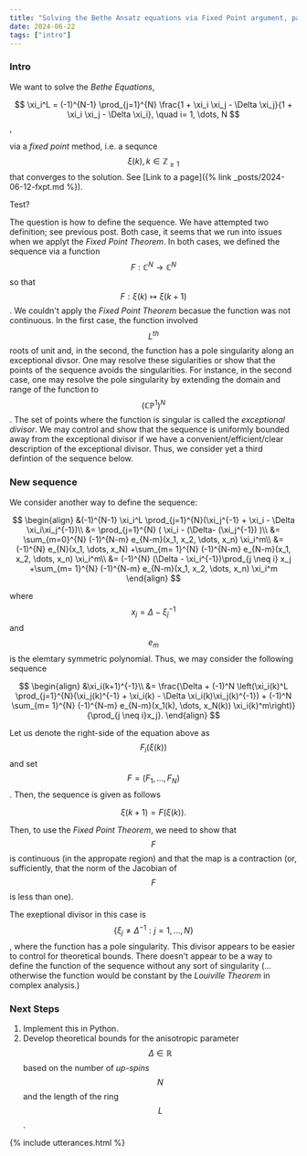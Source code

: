 ```yaml
---
title: "Solving the Bethe Ansatz equations via Fixed Point argument, part 2"
date: 2024-06-22
tags: ["intro"]
---
```


### Intro
We want to solve the *Bethe Equations*,

$$ 
\xi_i^L = (-1)^{N-1} \prod_{j=1}^{N} \frac{1 + \xi_i \xi_j - \Delta \xi_j}{1 + \xi_i \xi_j - \Delta \xi_i}, \quad i= 1, \dots, N
$$,

via a *fixed point* method, i.e. a sequnce $$\xi(k), k \in \mathbb{Z}_{\geq 1}$$ that converges to the solution. See [Link to a page]({% link _posts/2024-06-12-fxpt.md  %}).

Test?


The question is how to define the sequence. We have attempted two definition; see previous post. Both case, it seems that we run into issues when we applyt the *Fixed Point Theorem*. In both cases, we defined the sequence via a function $$F: \mathbb{C}^N \rightarrow \mathbb{C}^N$$ so that $$F: \xi(k) \mapsto \xi(k+1)$$. We couldn't apply the *Fixed Point Theorem* becasue the function was not continuous. In the first case, the function involved $$L^{th}$$ roots of unit and, in the second, the function has a pole singularity along an exceptional divsor. One may resolve these sigularities or show that the points of the sequence avoids the singularities. For instance, in the second case, one may resolve the pole singularity by extending the domain and range of the function to $$(\mathbb{CP}^1)^{N}$$. The set of points where the function is singular is called the *exceptional divisor*. We may control and show that the sequence is uniformly bounded away from the exceptional divisor if we have a convenient/efficient/clear description of the exceptional divisor. Thus, we consider yet a third defintion of the sequence below. 

### New sequence

We consider another way to define the sequence:

$$
\begin{align}
&(-1)^{N-1} \xi_i^L \prod_{j=1}^{N}(\xi_j^{-1} + \xi_i  - \Delta \xi_i\xi_j^{-1})\\
&= \prod_{j=1}^{N} ( \xi_i  - (\Delta- (\xi_j^{-1}) )\\
&= \sum_{m=0}^{N} (-1)^{N-m} e_{N-m}(x_1, x_2, \dots, x_n) \xi_i^m\\
&= (-1)^{N} e_{N}(x_1, \dots, x_N) +\sum_{m= 1}^{N} (-1)^{N-m} e_{N-m}(x_1, x_2, \dots, x_n) \xi_i^m\\
&= (-1)^{N} (\Delta - \xi_i^{-1})\prod_{j \neq i} x_j +\sum_{m= 1}^{N} (-1)^{N-m} e_{N-m}(x_1, x_2, \dots, x_n) \xi_i^m
\end{align}
$$

where $$x_j= \Delta - \xi_j^{-1}$$ and $$e_{m}$$ is the elemtary symmetric polynomial. Thus, we may consider the following sequence

$$
\begin{align}
&\xi_i(k+1)^{-1}\\
&= \frac{\Delta + (-1)^N \left(\xi_i(k)^L \prod_{j=1}^{N}(\xi_j(k)^{-1} + \xi_i(k)  - \Delta \xi_i(k)\xi_j(k)^{-1}) + (-1)^N \sum_{m= 1}^{N} (-1)^{N-m} e_{N-m}(x_1(k), \dots, x_N(k)) \xi_i(k)^m\right)}{\prod_{j \neq i}x_j}.
\end{align}
$$

Let us denote the right-side of the equation above as $$F_i(\xi(k))$$ and set $$F=(F_1, \dots, F_N)$$. Then, the sequence is given as follows

$$
\xi(k+1) = F(\xi(k)).
$$

Then, to use the *Fixed Point Theorem*, we need to show that $$F$$ is continuous (in the appropate region) and that the map is a contraction (or, sufficiently, that the norm of the Jacobian of $$F$$ is less than one).

The exeptional divisor in this case is $$\{\xi_j \neq \Delta^{-1}: j=1, \dots, N\}$$, where the function has a pole singularity. This divisor appears to be easier to control for theoretical bounds. There doesn't appear to be a way to define the function of the sequence without any sort of singularity (... otherwise the function would be constant by the *Louiville Theorem* in complex analysis.)

### Next Steps

1. Implement this in Python.
2. Develop theoretical bounds for the anisotropic parameter $$\Delta \in \mathbb{R}$$ based on the number of *up-spins* $$N$$ and the length of the ring $$L$$.



{% include utterances.html %}
